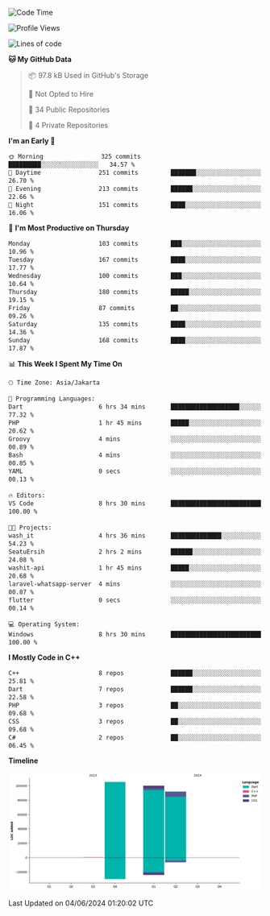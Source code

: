 <!--START_SECTION:waka-->
![Code Time](http://img.shields.io/badge/Code%20Time-97%20hrs%2043%20mins-blue)

![Profile Views](http://img.shields.io/badge/Profile%20Views-1-blue)

![Lines of code](https://img.shields.io/badge/From%20Hello%20World%20I%27ve%20Written-297.8%20thousand%20lines%20of%20code-blue)

**🐱 My GitHub Data** 

> 📦 97.8 kB Used in GitHub's Storage 
 > 
> 🚫 Not Opted to Hire
 > 
> 📜 34 Public Repositories 
 > 
> 🔑 4 Private Repositories 
 > 
**I'm an Early 🐤** 

```text
🌞 Morning                325 commits         █████████░░░░░░░░░░░░░░░░   34.57 % 
🌆 Daytime                251 commits         ███████░░░░░░░░░░░░░░░░░░   26.70 % 
🌃 Evening                213 commits         ██████░░░░░░░░░░░░░░░░░░░   22.66 % 
🌙 Night                  151 commits         ████░░░░░░░░░░░░░░░░░░░░░   16.06 % 
```
📅 **I'm Most Productive on Thursday** 

```text
Monday                   103 commits         ███░░░░░░░░░░░░░░░░░░░░░░   10.96 % 
Tuesday                  167 commits         ████░░░░░░░░░░░░░░░░░░░░░   17.77 % 
Wednesday                100 commits         ███░░░░░░░░░░░░░░░░░░░░░░   10.64 % 
Thursday                 180 commits         █████░░░░░░░░░░░░░░░░░░░░   19.15 % 
Friday                   87 commits          ██░░░░░░░░░░░░░░░░░░░░░░░   09.26 % 
Saturday                 135 commits         ████░░░░░░░░░░░░░░░░░░░░░   14.36 % 
Sunday                   168 commits         ████░░░░░░░░░░░░░░░░░░░░░   17.87 % 
```


📊 **This Week I Spent My Time On** 

```text
🕑︎ Time Zone: Asia/Jakarta

💬 Programming Languages: 
Dart                     6 hrs 34 mins       ███████████████████░░░░░░   77.32 % 
PHP                      1 hr 45 mins        █████░░░░░░░░░░░░░░░░░░░░   20.62 % 
Groovy                   4 mins              ░░░░░░░░░░░░░░░░░░░░░░░░░   00.89 % 
Bash                     4 mins              ░░░░░░░░░░░░░░░░░░░░░░░░░   00.85 % 
YAML                     0 secs              ░░░░░░░░░░░░░░░░░░░░░░░░░   00.13 % 

🔥 Editors: 
VS Code                  8 hrs 30 mins       █████████████████████████   100.00 % 

🐱‍💻 Projects: 
wash_it                  4 hrs 36 mins       ██████████████░░░░░░░░░░░   54.23 % 
SeatuErsih               2 hrs 2 mins        ██████░░░░░░░░░░░░░░░░░░░   24.08 % 
washit-api               1 hr 45 mins        █████░░░░░░░░░░░░░░░░░░░░   20.68 % 
laravel-whatsapp-server  4 mins              ░░░░░░░░░░░░░░░░░░░░░░░░░   00.87 % 
flutter                  0 secs              ░░░░░░░░░░░░░░░░░░░░░░░░░   00.14 % 

💻 Operating System: 
Windows                  8 hrs 30 mins       █████████████████████████   100.00 % 
```

**I Mostly Code in C++** 

```text
C++                      8 repos             ██████░░░░░░░░░░░░░░░░░░░   25.81 % 
Dart                     7 repos             ██████░░░░░░░░░░░░░░░░░░░   22.58 % 
PHP                      3 repos             ██░░░░░░░░░░░░░░░░░░░░░░░   09.68 % 
CSS                      3 repos             ██░░░░░░░░░░░░░░░░░░░░░░░   09.68 % 
C#                       2 repos             ██░░░░░░░░░░░░░░░░░░░░░░░   06.45 % 
```



**Timeline**

![Lines of Code chart](https://raw.githubusercontent.com/PradiptaAhmad/PradiptaAhmad/main/assets/bar_graph.png)


 Last Updated on 04/06/2024 01:20:02 UTC
<!--END_SECTION:waka-->
